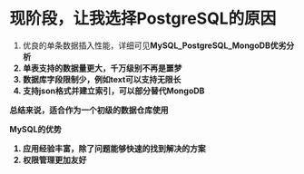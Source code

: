# 现阶段，让我选择PostgreSQL的原因

1. 优良的单条数据插入性能，详细可见<b>MySQL_PostgreSQL_MongoDB优劣分析<b>
2. 单表支持的数据量更大，千万级别不再是噩梦
3. 数据库字段限制少，例如text可以支持无限长
4. 支持json格式并建立索引，可以部分替代MongoDB

总结来说，适合作为一个初级的数据仓库使用

MySQL的优势

1. 应用经验丰富，除了问题能够快速的找到解决的方案
2. 权限管理更加友好
